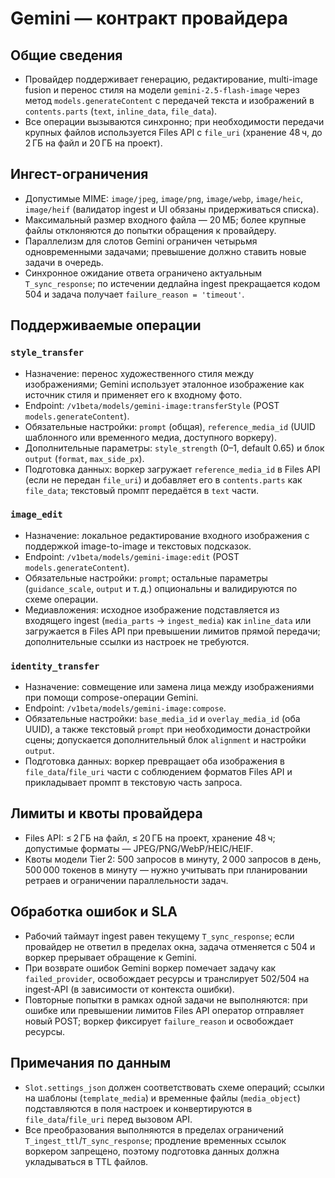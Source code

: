 # Gemini — контракт провайдера

## Общие сведения
- Провайдер поддерживает генерацию, редактирование, multi-image fusion и перенос стиля на модели `gemini-2.5-flash-image` через метод `models.generateContent` с передачей текста и изображений в `contents.parts` (`text`, `inline_data`, `file_data`).
- Все операции вызываются синхронно; при необходимости передачи крупных файлов используется Files API с `file_uri` (хранение 48 ч, до 2 ГБ на файл и 20 ГБ на проект).

## Ингест-ограничения
- Допустимые MIME: `image/jpeg`, `image/png`, `image/webp`, `image/heic`, `image/heif` (валидатор ingest и UI обязаны придерживаться списка).
- Максимальный размер входного файла — 20 МБ; более крупные файлы отклоняются до попытки обращения к провайдеру.
- Параллелизм для слотов Gemini ограничен четырьмя одновременными задачами; превышение должно ставить новые задачи в очередь.
- Синхронное ожидание ответа ограничено актуальным `T_sync_response`; по истечении дедлайна ingest прекращается кодом 504 и задача получает `failure_reason = 'timeout'`.

## Поддерживаемые операции
### `style_transfer`
- Назначение: перенос художественного стиля между изображениями; Gemini использует эталонное изображение как источник стиля и применяет его к входному фото.
- Endpoint: `/v1beta/models/gemini-image:transferStyle` (POST `models.generateContent`).
- Обязательные настройки: `prompt` (общая), `reference_media_id` (UUID шаблонного или временного медиа, доступного воркеру).
- Дополнительные параметры: `style_strength` (0–1, default 0.65) и блок `output` (`format`, `max_side_px`).
- Подготовка данных: воркер загружает `reference_media_id` в Files API (если не передан `file_uri`) и добавляет его в `contents.parts` как `file_data`; текстовый промпт передаётся в `text` части.

### `image_edit`
- Назначение: локальное редактирование входного изображения с поддержкой image-to-image и текстовых подсказок.
- Endpoint: `/v1beta/models/gemini-image:edit` (POST `models.generateContent`).
- Обязательные настройки: `prompt`; остальные параметры (`guidance_scale`, `output` и т. д.) опциональны и валидируются по схеме операции.
- Медиавложения: исходное изображение подставляется из входящего ingest (`media_parts` → `ingest_media`) как `inline_data` или загружается в Files API при превышении лимитов прямой передачи; дополнительные ссылки из настроек не требуются.

### `identity_transfer`
- Назначение: совмещение или замена лица между изображениями при помощи compose-операции Gemini.
- Endpoint: `/v1beta/models/gemini-image:compose`.
- Обязательные настройки: `base_media_id` и `overlay_media_id` (оба UUID), а также текстовый `prompt` при необходимости донастройки сцены; допускается дополнительный блок `alignment` и настройки `output`.
- Подготовка данных: воркер превращает оба изображения в `file_data`/`file_uri` части с соблюдением форматов Files API и прикладывает промпт в текстовую часть запроса.

## Лимиты и квоты провайдера
- Files API: ≤ 2 ГБ на файл, ≤ 20 ГБ на проект, хранение 48 ч; допустимые форматы — JPEG/PNG/WebP/HEIC/HEIF.
- Квоты модели Tier 2: 500 запросов в минуту, 2 000 запросов в день, 500 000 токенов в минуту — нужно учитывать при планировании ретраев и ограничении параллельности задач.

## Обработка ошибок и SLA
- Рабочий таймаут ingest равен текущему `T_sync_response`; если провайдер не ответил в пределах окна, задача отменяется с 504 и воркер прерывает обращение к Gemini.
- При возврате ошибок Gemini воркер помечает задачу как `failed_provider`, освобождает ресурсы и транслирует 502/504 на ingest-API (в зависимости от контекста ошибки).
- Повторные попытки в рамках одной задачи не выполняются: при ошибке или превышении лимитов Files API оператор отправляет новый POST; воркер фиксирует `failure_reason` и освобождает ресурсы.

## Примечания по данным
- `Slot.settings_json` должен соответствовать схеме операций; ссылки на шаблоны (`template_media`) и временные файлы (`media_object`) подставляются в поля настроек и конвертируются в `file_data`/`file_uri` перед вызовом API.
- Все преобразования выполняются в пределах ограничений `T_ingest_ttl`/`T_sync_response`; продление временных ссылок воркером запрещено, поэтому подготовка данных должна укладываться в TTL файлов.
